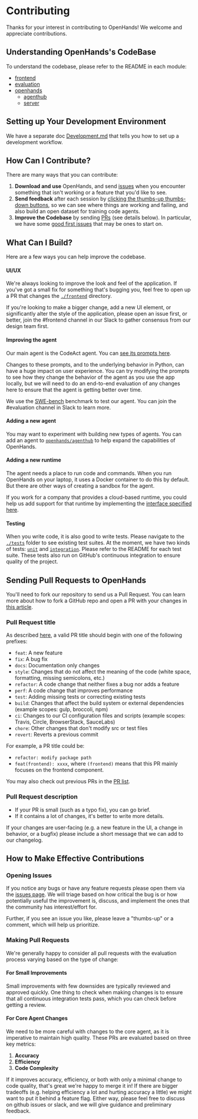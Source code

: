 # Contributing

Thanks for your interest in contributing to OpenHands! We welcome and appreciate contributions.

## Understanding OpenHands's CodeBase

To understand the codebase, please refer to the README in each module:
- [frontend](./frontend/README.md)
- [evaluation](./evaluation/README.md)
- [openhands](./openhands/README.md)
   - [agenthub](./openhands/agenthub/README.md)
   - [server](./openhands/server/README.md)

## Setting up Your Development Environment

We have a separate doc [Development.md](https://github.com/All-Hands-AI/OpenHands/blob/main/Development.md) that tells you how to set up a development workflow.

## How Can I Contribute?

There are many ways that you can contribute:

1. **Download and use** OpenHands, and send [issues](https://github.com/All-Hands-AI/OpenHands/issues) when you encounter something that isn't working or a feature that you'd like to see.
2. **Send feedback** after each session by [clicking the thumbs-up thumbs-down buttons](https://deskdev.ai/usage/feedback), so we can see where things are working and failing, and also build an open dataset for training code agents.
3. **Improve the Codebase** by sending [PRs](#sending-pull-requests-to-openhands) (see details below). In particular, we have some [good first issues](https://github.com/All-Hands-AI/OpenHands/labels/good%20first%20issue) that may be ones to start on.

## What Can I Build?
Here are a few ways you can help improve the codebase.

#### UI/UX
We're always looking to improve the look and feel of the application. If you've got a small fix
for something that's bugging you, feel free to open up a PR that changes the [`./frontend`](./frontend) directory.

If you're looking to make a bigger change, add a new UI element, or significantly alter the style
of the application, please open an issue first, or better, join the #frontend channel in our Slack
to gather consensus from our design team first.

#### Improving the agent
Our main agent is the CodeAct agent. You can [see its prompts here](https://github.com/All-Hands-AI/OpenHands/tree/main/openhands/agenthub/codeact_agent).

Changes to these prompts, and to the underlying behavior in Python, can have a huge impact on user experience.
You can try modifying the prompts to see how they change the behavior of the agent as you use the app
locally, but we will need to do an end-to-end evaluation of any changes here to ensure that the agent
is getting better over time.

We use the [SWE-bench](https://www.swebench.com/) benchmark to test our agent. You can join the #evaluation
channel in Slack to learn more.

#### Adding a new agent
You may want to experiment with building new types of agents. You can add an agent to [`openhands/agenthub`](./openhands/agenthub)
to help expand the capabilities of OpenHands.

#### Adding a new runtime
The agent needs a place to run code and commands. When you run OpenHands on your laptop, it uses a Docker container
to do this by default. But there are other ways of creating a sandbox for the agent.

If you work for a company that provides a cloud-based runtime, you could help us add support for that runtime
by implementing the [interface specified here](https://github.com/All-Hands-AI/OpenHands/blob/main/openhands/runtime/base.py).

#### Testing
When you write code, it is also good to write tests. Please navigate to the [`./tests`](./tests) folder to see existing test suites.
At the moment, we have two kinds of tests: [`unit`](./tests/unit) and [`integration`](./evaluation/integration_tests). Please refer to the README for each test suite. These tests also run on GitHub's continuous integration to ensure quality of the project.

## Sending Pull Requests to OpenHands

You'll need to fork our repository to send us a Pull Request. You can learn more
about how to fork a GitHub repo and open a PR with your changes in [this article](https://medium.com/swlh/forks-and-pull-requests-how-to-contribute-to-github-repos-8843fac34ce8).

### Pull Request title
As described [here](https://github.com/commitizen/conventional-commit-types/blob/master/index.json), a valid PR title should begin with one of the following prefixes:

- `feat`: A new feature
- `fix`: A bug fix
- `docs`: Documentation only changes
- `style`: Changes that do not affect the meaning of the code (white space, formatting, missing semicolons, etc.)
- `refactor`: A code change that neither fixes a bug nor adds a feature
- `perf`: A code change that improves performance
- `test`: Adding missing tests or correcting existing tests
- `build`: Changes that affect the build system or external dependencies (example scopes: gulp, broccoli, npm)
- `ci`: Changes to our CI configuration files and scripts (example scopes: Travis, Circle, BrowserStack, SauceLabs)
- `chore`: Other changes that don't modify src or test files
- `revert`: Reverts a previous commit

For example, a PR title could be:
- `refactor: modify package path`
- `feat(frontend): xxxx`, where `(frontend)` means that this PR mainly focuses on the frontend component.

You may also check out previous PRs in the [PR list](https://github.com/All-Hands-AI/OpenHands/pulls).

### Pull Request description
- If your PR is small (such as a typo fix), you can go brief.
- If it contains a lot of changes, it's better to write more details.

If your changes are user-facing (e.g. a new feature in the UI, a change in behavior, or a bugfix)
please include a short message that we can add to our changelog.

## How to Make Effective Contributions

### Opening Issues

If you notice any bugs or have any feature requests please open them via the [issues page](https://github.com/All-Hands-AI/OpenHands/issues). We will triage based on how critical the bug is or how potentially useful the improvement is, discuss, and implement the ones that the community has interest/effort for.

Further, if you see an issue you like, please leave a "thumbs-up" or a comment, which will help us prioritize.

### Making Pull Requests

We're generally happy to consider all pull requests with the evaluation process varying based on the type of change:

#### For Small Improvements

Small improvements with few downsides are typically reviewed and approved quickly.
One thing to check when making changes is to ensure that all continuous integration tests pass, which you can check before getting a review.

#### For Core Agent Changes

We need to be more careful with changes to the core agent, as it is imperative to maintain high quality. These PRs are evaluated based on three key metrics:

1. **Accuracy**
2. **Efficiency**
3. **Code Complexity**

If it improves accuracy, efficiency, or both with only a minimal change to code quality, that's great we're happy to merge it in!
If there are bigger tradeoffs (e.g. helping efficiency a lot and hurting accuracy a little) we might want to put it behind a feature flag.
Either way, please feel free to discuss on github issues or slack, and we will give guidance and preliminary feedback.
